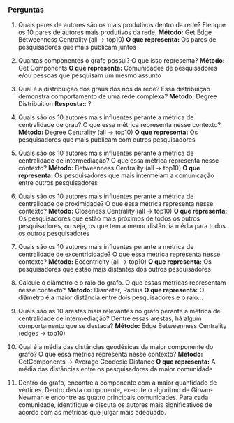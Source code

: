 
### Perguntas

1. Quais pares de autores são os mais produtivos dentro da rede? Elenque os 10 pares de autores mais produtivos da rede.
**Método:** Get Edge Betweenness Centrality (all -> top10)
**O que representa:** Os pares de pesquisadores que mais publicam juntos

2. Quantas componentes o grafo possui? O que isso representa?
**Método:** Get Components
**O que representa:** Comunidades de pesquisadores e/ou pessoas que pesquisam um mesmo assunto 

3. Qual é a distribuição dos graus dos nós da rede? Essa distribuição demonstra comportamento de uma rede complexa?
**Método:** Degree Distribuition
**Resposta:**: ?

4. Quais são os 10 autores mais influentes perante a métrica de centralidade de grau? O que essa métrica representa nesse contexto?
**Método:** Degree Centrality (all -> top10)
**O que representa:** Os pesquisadores que mais publicam com outros pesquisadores

5. Quais são os 10 autores mais influentes perante a métrica de centralidade de intermediação? O que essa métrica representa nesse contexto?
**Método:** Betweenness Centrality (all -> top10)
**O que representa:** Os pesquisadores que mais intermeiam a comunicação entre outros pesquisadores

6. Quais são os 10 autores mais influentes perante a métrica de centralidade de proximidade? O que essa métrica representa nesse contexto?
**Método:** Closeness Centrality (all -> top10)
**O que representa:** Os pesquisadores que estão mais próximos de todos os outros pesquisadores, ou seja, os que tem a menor distância média para todos os outros pesquisadores

7. Quais são os 10 autores mais influentes perante a métrica de centralidade de excentricidade? O que essa métrica representa nesse contexto?
**Método:** Eccentricity (all -> top10)
**O que representa:** Os pesquisadores que estão mais distantes dos outros pesquisadores

8. Calcule o diâmetro e o raio do grafo. O que essas métricas representam nesse contexto?
**Método:** Diameter, Radius
**O que representa:** O diâmetro é a maior distância entre dois pesquisadores e o raio...

9. Quais são as 10 arestas mais relevantes no grafo perante a métrica de centralidade de intermediação? Dentre essas arestas, há algum comportamento que se destaca?
**Método:** Edge Betweenness Centrality (edges -> top10)

10.  Qual é a média das distâncias geodésicas da maior componente do grafo? O que essa métrica representa nesse contexto?
**Método:** GetComponents -> Average Geodesic Distance
**O que representa:** A média das distâncias entre os pesquisadores da maior comunidade

11.  Dentro do grafo, encontre a componente com a maior quantidade de vértices. Dentro desta componente, execute o algoritmo de Girvan-Newman e encontre as quatro principais comunidades. Para cada comunidade, identifique e discuta os autores mais significativos de acordo com as métricas que julgar mais adequado.